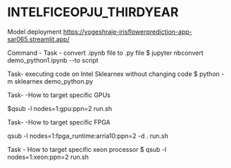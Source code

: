 # INTELFICEOPJU_THIRDYEAR

Model deployment 
https://yogeshraje-irisflowerprediction-app-sar065.streamlit.app/


Command -
Task - convert .ipynb file to .py file 
$ jupyter nbconvert demo_python1.ipynb --to script

Task- executing code on Intel Sklearnex without changing code 
$ python -m sklearnex demo_python.py

Task- -How to target specific GPUs

$qsub -l nodes=1:gpu:ppn=2 run.sh 


Task- -How to target specific FPGA

qsub -l nodes=1:fpga_runtime:arria10:ppn=2 -d . run.sh 

Task - How to target specific xeon processor
$ qsub -l nodes=1:xeon:ppn=2 run.sh


